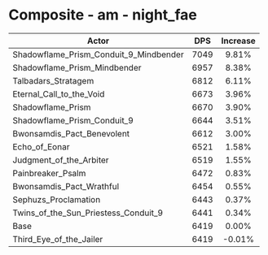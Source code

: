 # Composite - am - night_fae
| Actor | DPS | Increase |
|---|:---:|:---:|
|Shadowflame_Prism_Conduit_9_Mindbender|7049|9.81%|
|Shadowflame_Prism_Mindbender|6957|8.38%|
|Talbadars_Stratagem|6812|6.11%|
|Eternal_Call_to_the_Void|6673|3.96%|
|Shadowflame_Prism|6670|3.90%|
|Shadowflame_Prism_Conduit_9|6644|3.51%|
|Bwonsamdis_Pact_Benevolent|6612|3.00%|
|Echo_of_Eonar|6521|1.58%|
|Judgment_of_the_Arbiter|6519|1.55%|
|Painbreaker_Psalm|6472|0.83%|
|Bwonsamdis_Pact_Wrathful|6454|0.55%|
|Sephuzs_Proclamation|6443|0.37%|
|Twins_of_the_Sun_Priestess_Conduit_9|6441|0.34%|
|Base|6419|0.00%|
|Third_Eye_of_the_Jailer|6419|-0.01%|
